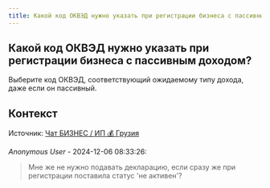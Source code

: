 ```yaml
---
title: Какой код ОКВЭД нужно указать при регистрации бизнеса с пассивным доходом?
---
```


## Какой код ОКВЭД нужно указать при регистрации бизнеса с пассивным доходом?

Выберите код ОКВЭД, соответствующий ожидаемому типу дохода, даже если он пассивный.

## Контекст

Источник: [Чат БИЗНЕС / ИП 💰 Грузия](https://t.me/ip_ge)

_Anonymous User_ - 2024-12-06 08:33:26:

> Мне же не нужно подавать декларацию, если сразу же при регистрации поставила статус 'не активен'?
